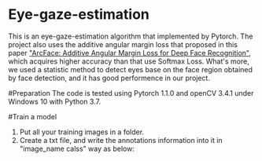 # Eye-gaze-estimation
This is an eye-gaze-estimation algorithm that implemented by Pytorch. The project also uses the additive angular margin loss that proposed in this paper ["ArcFace: Additive Angular Margin Loss for Deep Face Recognition"](https://arxiv.org/abs/1801.07698), which acquires higher accuracy than that use Softmax Loss. What's more, we used a statistic method to detect eyes base on the face region obtained by face detection, and it has good performence in our project.

#Preparation
The code is tested using Pytorch 1.1.0 and openCV 3.4.1 under Windows 10 with Python 3.7.  

#Train a model
1. Put all your training images in a folder.
2. Create a txt file, and write the annotations information into it in "image_name calss" way as below:


